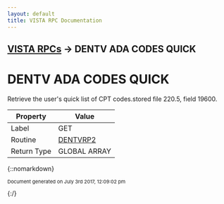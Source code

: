 ```yaml
---
layout: default
title: VISTA RPC Documentation
---
```


## [VISTA RPCs](TableOfContents) &#8594; DENTV ADA CODES QUICK
# DENTV ADA CODES QUICK

Retrieve the user's quick list of CPT codes.stored file 220.5, field 19600.

Property | Value
--- | ---
Label | GET
Routine | [DENTVRP2](http://code.osehra.org/dox/Routine_DENTVRP2_source.html)
Return Type | GLOBAL ARRAY




{::nomarkdown} <br/><p style="font-size: 11px">Document generated on July 3rd 2017, 12:09:02 pm</p>{:/}